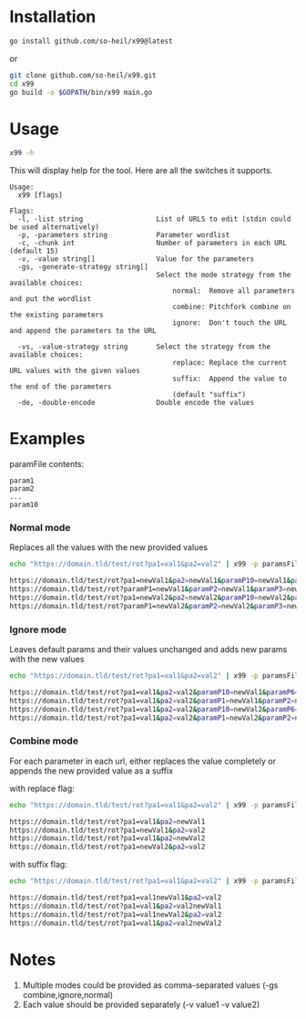 # Installation
```bash
go install github.com/so-heil/x99@latest
```
or
```bash
git clone github.com/so-heil/x99.git 
cd x99
go build -o $GOPATH/bin/x99 main.go
```
# Usage 
```bash
x99 -h
```
This will display help for the tool. Here are all the switches it supports.
```
Usage:
  x99 [flags]

Flags:
  -l, -list string                  List of URLS to edit (stdin could be used alternatively)
  -p, -parameters string            Parameter wordlist
  -c, -chunk int                    Number of parameters in each URL (default 15)
  -v, -value string[]               Value for the parameters
  -gs, -generate-strategy string[]
                                    Select the mode strategy from the available choices:
                                        normal:  Remove all parameters and put the wordlist
                                        combine: Pitchfork combine on the existing parameters
                                        ignore:  Don't touch the URL and append the parameters to the URL

  -vs, -value-strategy string       Select the strategy from the available choices:
                                        replace: Replace the current URL values with the given values
                                        suffix:  Append the value to the end of the parameters
                                        (default "suffix")
  -de, -double-encode               Double encode the values
```

# Examples
paramFile contents:
```
param1
param2
...
param10
```

### Normal mode 
Replaces all the values with the new provided values
```bash
echo "https://domain.tld/test/rot?pa1=val1&pa2=val2" | x99 -p paramsFile -gs normal -v newVal1 -v newVal2 -c 7

https://domain.tld/test/rot?pa1=newVal1&pa2=newVal1&paramP10=newVal1&paramP6=newVal1&paramP7=newVal1&paramP8=newVal1&paramP9=newVal1
https://domain.tld/test/rot?paramP1=newVal1&paramP2=newVal1&paramP3=newVal1&paramP4=newVal1&paramP5=newVal1
https://domain.tld/test/rot?pa1=newVal2&pa2=newVal2&paramP10=newVal2&paramP6=newVal2&paramP7=newVal2&paramP8=newVal2&paramP9=newVal2
https://domain.tld/test/rot?paramP1=newVal2&paramP2=newVal2&paramP3=newVal2&paramP4=newVal2&paramP5=newVal2
```


### Ignore mode 
Leaves default params and their values unchanged and adds new params with the new values
```bash
echo "https://domain.tld/test/rot?pa1=val1&pa2=val2" | x99 -p paramsFile -gs ignore -v newVal1 -v newVal2 -c 7

https://domain.tld/test/rot?pa1=val1&pa2=val2&paramP10=newVal1&paramP6=newVal1&paramP7=newVal1&paramP8=newVal1&paramP9=newVal1
https://domain.tld/test/rot?pa1=val1&pa2=val2&paramP1=newVal1&paramP2=newVal1&paramP3=newVal1&paramP4=newVal1&paramP5=newVal1
https://domain.tld/test/rot?pa1=val1&pa2=val2&paramP10=newVal2&paramP6=newVal2&paramP7=newVal2&paramP8=newVal2&paramP9=newVal2
https://domain.tld/test/rot?pa1=val1&pa2=val2&paramP1=newVal2&paramP2=newVal2&paramP3=newVal2&paramP4=newVal2&paramP5=newVal2
```


### Combine mode 
For each parameter in each url, either replaces the value completely or appends the new provided value as a suffix

with replace flag:
```bash
echo "https://domain.tld/test/rot?pa1=val1&pa2=val2" | x99 -p paramsFile -gs combine -v newVal1 -v newVal2 -c 7 -vs replace

https://domain.tld/test/rot?pa1=val1&pa2=newVal1
https://domain.tld/test/rot?pa1=newVal1&pa2=val2
https://domain.tld/test/rot?pa1=val1&pa2=newVal2
https://domain.tld/test/rot?pa1=newVal2&pa2=val2
```
with suffix flag:
```bash
echo "https://domain.tld/test/rot?pa1=val1&pa2=val2" | x99 -p paramsFile -gs combine -v newVal1 -v newVal2 -c 7 -vs suffix

https://domain.tld/test/rot?pa1=val1newVal1&pa2=val2
https://domain.tld/test/rot?pa1=val1&pa2=val2newVal1
https://domain.tld/test/rot?pa1=val1newVal2&pa2=val2
https://domain.tld/test/rot?pa1=val1&pa2=val2newVal2
```

# Notes
1. Multiple modes could be provided as comma-separated values (-gs combine,ignore,normal)
2. Each value should be provided separately (-v value1 -v value2)

